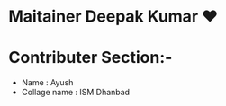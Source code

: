 # Maitainer Deepak Kumar ❤️

# Contributer Section:-

- Name : Ayush
- Collage name : ISM Dhanbad

<br>
